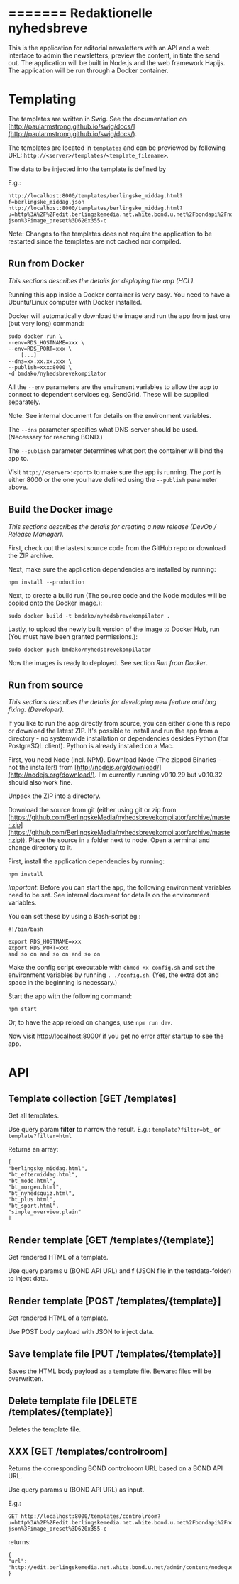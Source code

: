 =======
Redaktionelle nyhedsbreve
======

This is the application for editorial newsletters with an API and a web interface to admin the newsletters, preview the content, initiate the send out. The application will be built in Node.js and the web framework Hapijs. The application will be run through a Docker container.

# Templating

The templates are written in Swig. See the documentation on [http://paularmstrong.github.io/swig/docs/](http://paularmstrong.github.io/swig/docs/).

The templates are located in `templates` and can be previewed by following URL: `http://<server>/templates/<template_filename>`.

The data to be injected into the template is defined by

E.g.:

```
http://localhost:8000/templates/berlingske_middag.html?f=berlingske_middag.json
http://localhost:8000/templates/berlingske_middag.html?u=http%3A%2F%2Fedit.berlingskemedia.net.white.bond.u.net%2Fbondapi%2Fnodequeue%2F5842.ave-json%3Fimage_preset%3D620x355-c
```

Note: Changes to the templates does not require the application to be restarted since the templates are not cached nor compiled.


## Run from Docker

*This sections describes the details for deploying the app (HCL).*

Running this app inside a Docker container is very easy.
You need to have a Ubuntu/Linux computer with Docker installed.

Docker will automatically download the image and run the app from just one (but very long) command:

```
sudo docker run \
--env=RDS_HOSTNAME=xxx \
--env=RDS_PORT=xxx \
    [...]
--dns=xx.xx.xx.xxx \
--publish=xxx:8000 \
-d bmdako/nyhedsbrevekompilator
```

All the `--env` parameters are the environent variables to allow the app to connect to dependent services eg. SendGrid. These will be supplied separately.

Note: See internal document for details on the environment variables.

The `--dns` parameter specifies what DNS-server should be used. (Necessary for reaching BOND.)

The `--publish` parameter determines what port the container will bind the app to.

Visit `http://<server>:<port>` to make sure the app is running. The *port* is either 8000 or the one you have defined using the `--publish` parameter above.

## Build the Docker image

*This sections describes the details for creating a new release (DevOp / Release Manager).*

First, check out the lastest source code from the GitHub repo or download the ZIP archive.

Next, make sure the application dependencies are installed by running:

```
npm install --production
```

Next, to create a build run (The source code and the Node modules will be copied onto the Docker image.):

```
sudo docker build -t bmdako/nyhedsbrevekompilator .
```


Lastly, to upload the newly built version of the image to Docker Hub, run (You must have been granted permissions.):

```
sudo docker push bmdako/nyhedsbrevekompilator
```

Now the images is ready to deployed. See section *Run from Docker*.


## Run from source

*This sections describes the details for developing new feature and bug fixing. (Developer).*

If you like to run the app directly from source, you can either clone this repo or download the latest ZIP. It's possible to install and run the app from a directory - no systemwide installation or dependencies desides Python (for PostgreSQL client). Python is already installed on a Mac.

First, you need Node (incl. NPM). Download Node (The zipped Binaries - not the installer!) from [http://nodejs.org/download/](http://nodejs.org/download/). I'm currently running v0.10.29 but v0.10.32 should also work fine.

Unpack the ZIP into a directory.

Download the source from git (either using git or zip from [https://github.com/BerlingskeMedia/nyhedsbrevekompilator/archive/master.zip](https://github.com/BerlingskeMedia/nyhedsbrevekompilator/archive/master.zip)). Place the source in a folder next to node. Open a terminal and change directory to it.

First, install the application dependencies by running:

```
npm install
```

*Important*: Before you can start the app, the following environment variables need to be set.
See internal document for details on the environment variables.

You can set these by using a Bash-script eg.:

```
#!/bin/bash

export RDS_HOSTMAME=xxx
export RDS_PORT=xxx
and so on and so on and so on
```

Make the config script executable with `chmod +x config.sh` and set the environment variables by running `. ./config.sh`. (Yes, the extra dot and space in the beginning is necessary.)


Start the app with the following command:

```
npm start
```

Or, to have the app reload on changes, use `npm run dev`.

Now visit [http://localhost:8000/](http://localhost:8000/) if you get no error after startup to see the app.

# API


## Template collection [GET /templates]
Get all templates.

Use query param **filter** to narrow the result.
E.g.: `template?filter=bt_` or `template?filter=html`

Returns an array:

```
[
"berlingske_middag.html",
"bt_eftermiddag.html",
"bt_mode.html",
"bt_morgen.html",
"bt_nyhedsquiz.html",
"bt_plus.html",
"bt_sport.html",
"simple_overview.plain"
]
```

## Render template [GET /templates/{template}]
Get rendered HTML of a template.

Use query params **u** (BOND API URL) and **f** (JSON file in the testdata-folder) to inject data.

## Render template [POST /templates/{template}]
Get rendered HTML of a template.

Use POST body payload with JSON to inject data.

## Save template file [PUT /templates/{template}]
Saves the HTML body payload as a template file.
Beware: files will be overwritten.

## Delete template file [DELETE /templates/{template}]
Deletes the template file.

## XXX [GET /templates/controlroom]
Returns the corresponding BOND controlroom URL based on a BOND API URL.

Use query params **u** (BOND API URL) as input.

E.g.:

```
GET http://localhost:8000/templates/controlroom?u=http%3A%2F%2Fedit.berlingskemedia.net.white.bond.u.net%2Fbondapi%2Fnodequeue%2F5842.ave-json%3Fimage_preset%3D620x355-c
```

returns:

```
{
"url": "http://edit.berlingskemedia.net.white.bond.u.net/admin/content/nodequeue/5842/view"
}
```
